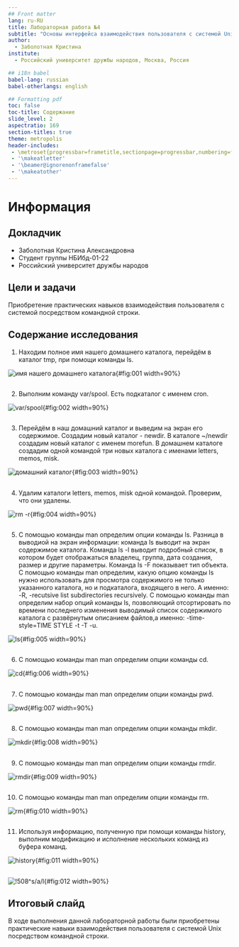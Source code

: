 ```yaml
---
## Front matter
lang: ru-RU
title: Лабораторная работа №4
subtitle: "Основы интерфейса взаимодействия пользователя с системой Unix на уровне командной строки"
author:
  - Заболотная Кристина
institute:
  - Российский университет дружбы народов, Москва, Россия

## i18n babel
babel-lang: russian
babel-otherlangs: english

## Formatting pdf
toc: false
toc-title: Содержание
slide_level: 2
aspectratio: 169
section-titles: true
theme: metropolis
header-includes:
 - \metroset{progressbar=frametitle,sectionpage=progressbar,numbering=fraction}
 - '\makeatletter'
 - '\beamer@ignorenonframefalse'
 - '\makeatother'
---
```


# Информация

## Докладчик

  * Заболотная Кристина Александровна
  * Студент группы НБИбд-01-22
  * Российский университет дружбы народов

## Цели и задачи

Приобретение практических навыков взаимодействия пользователя с системой посредством командной строки.


## Содержание исследования

1. Находим полное имя нашего домашнего каталога, перейдём в каталог tmp, при помощи команды ls.

![имя нашего домашнего каталога](image/Л41.png){#fig:001 width=90%}

##

2. Выполним команду var/spool. Есть подкаталог с именем cron.

![var/spool](image/Л42.png){#fig:002 width=90%}

##

3. Перейдём в наш домашний каталог и выведим на экран его содержимое. Создадим новый каталог - newdir. В каталоге ~/newdir создадим новый каталог с именем morefun. В домашнем каталоге создадим одной командой три новых каталога с именами letters, memos, misk. 

![домашний каталог](image/Л43.png){#fig:003 width=90%}

##

4. Удалим каталоги letters, memos, misk одной командой. Проверим, что они удалены.

![rm -r](image/Л44.png){#fig:004 width=90%}

##

5. C помощью команды man определим опции команды ls. Разница в выводиой на экран информации: команда ls выводит на экран содержимое каталога. Команда ls -l выводит подробный список, в котором будет отображаться владелец, группа, дата создания, размер и другие параметры. Команда ls -F показывает тип объекта. C помощью команды man определим, какую опцию команды ls нужно использовать для просмотра содержимого не только указанного каталога, но и подкаталога, входящего в него. А именно: -R, -recutsive list subdirectories recursively. С помощью команды man определим набор опций команды ls, позволяющий отсортировать по времени последнего изменения выводимый список содержимого каталога с развёрнутым описанием файлов,а именно: -time-style=TIME STYLE -t -T -u.

![ls](image/Л45.png){#fig:005 width=90%}

##

6. C помощью команды man man определим опции команды cd.

![cd](image/Л46.png){#fig:006 width=90%}

##

7. C помощью команды man man определим опции команды pwd.

![pwd](image/Л47.png){#fig:007 width=90%}

##

8. C помощью команды man man определим опции команды mkdir.

![mkdir](image/Л48.png){#fig:008 width=90%}

##

9. C помощью команды man man определим опции команды  rmdir.

![rmdir](image/Л49.png){#fig:009 width=90%}

##

10. C помощью команды man man определим опции команды rm.

![rm](image/Л410.png){#fig:010 width=90%}

##

11. Используя информацию, полученную при помощи команды history, выполним модификацию и исполнение нескольких команд из буфера команд.

![history](image/Л411.png){#fig:011 width=90%}

##

![!508^s/a/l](image/Л412.png){#fig:012 width=90%}


## Итоговый слайд

В ходе выполнения данной лабораторной работы были приобретены практические навыки взаимодействия пользователя с системой Unix посредством командной строки.




